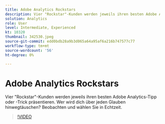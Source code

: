 ```yaml
---
title: Adobe Analytics Rockstars
description: Vier "Rockstar"-Kunden werden jeweils ihren besten Adobe Analytics-Tipp oder -Trick präsentieren. Wer wird dich über jeden Glauben hinwegtäuschen? Beobachten und wählen Sie in Echtzeit.
solution: Analytics
role: User
level: Intermediate, Experienced
kt: 10320
thumbnail: 342530.jpeg
source-git-commit: edd0bdb28a9b3d065a64a95af6a216b747577c77
workflow-type: tm+mt
source-wordcount: '56'
ht-degree: 0%

---
```


# Adobe Analytics Rockstars

Vier &quot;Rockstar&quot;-Kunden werden jeweils ihren besten Adobe Analytics-Tipp oder -Trick präsentieren. Wer wird dich über jeden Glauben hinwegtäuschen? Beobachten und wählen Sie in Echtzeit.

>[!VIDEO](https://video.tv.adobe.com/v/342530/?quality=12&learn=on)

